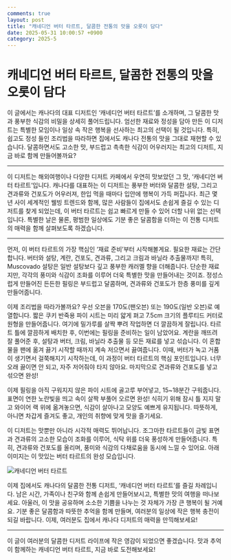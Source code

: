 ```yaml
---
comments: true
layout: post
title: "캐네디언 버터 타르트, 달콤한 전통의 맛을 오롯이 담다"
date: 2025-05-31 10:00:57 +0900
category: 2025-5
---
```


# 캐네디언 버터 타르트, 달콤한 전통의 맛을 오롯이 담다

이 글에서는 캐나다의 대표 디저트인 ‘캐네디언 버터 타르트’를 소개하며, 그 달콤한 맛과 풍부한 식감의 비밀을 상세히 풀어드립니다. 엄선한 재료와 정성을 담아 만든 이 디저트는 특별한 모임이나 일상 속 작은 행복을 선사하는 최고의 선택이 될 것입니다. 특히, 쉽고도 정성 들인 조리법을 따라하면 집에서도 캐나다 전통의 맛을 그대로 재현할 수 있습니다. 달콤하면서도 고소한 맛, 부드럽고 촉촉한 식감이 어우러지는 최고의 디저트, 지금 바로 함께 만들어볼까요?

---

이 디저트는 해외여행이나 다양한 디저트 카페에서 우연히 맛보았던 그 맛, ‘캐네디언 버터 타르트’입니다. 캐나다를 대표하는 이 디저트는 풍부한 버터와 달콤한 설탕, 그리고 견과류와 건포도가 어우러져, 한입 먹을 때마다 입안에 행복이 가득 퍼집니다. 최근 몇 년 사이 세계적인 웰빙 트렌드와 함께, 많은 사람들이 집에서도 손쉽게 즐길 수 있는 디저트를 찾게 되었는데, 이 버터 타르트는 쉽고 빠르게 만들 수 있어 더할 나위 없는 선택입니다. 특별한 날은 물론, 평범한 일상에도 기분 좋은 달콤함을 더하는 이 전통 디저트의 매력을 함께 살펴보도록 하겠습니다.

---

먼저, 이 버터 타르트의 가장 핵심인 ‘재료 준비’부터 시작해볼게요. 필요한 재료는 간단합니다. 버터와 설탕, 계란, 건포도, 견과류, 그리고 크림과 바닐라 추출물까지! 특히, Muscovado 설탕은 일반 설탕보다 깊고 풍부한 캐러멜 향을 더해줍니다. 단순한 재료지만, 각각의 풍미와 식감이 조화를 이루어 더욱 특별한 맛을 만들어내는 것이죠. 정성스럽게 만들어진 든든한 필링은 부드럽고 달콤하며, 견과류와 건포도가 한층 풍미를 깊게 만들어줍니다.

이제 조리법을 따라가볼까요? 우선 오븐을 170도(팬오븐) 또는 190도(일반 오븐)로 예열합니다. 짧은 쿠키 반죽용 파이 시트는 미리 얇게 펴고 7.5cm 크기의 플루티드 커터로 원형을 만들어줍니다. 여기에 밀가루를 살짝 뿌려 작업하면 더 깔끔하게 잘립니다. 타르트 틀에 깔끔하게 배치한 후, 이번에는 필링을 준비하는 일이 남았어요. 계란을 깨뜨려 잘 풀어준 후, 설탕과 버터, 크림, 바닐라 추출물 등 모든 재료를 넣고 섞습니다. 이 혼합물을 팬에 옮겨 끓기 시작할 때까지 계속 저으면서 끓여줍니다. 이때, 버터가 녹고 거품이 생기면서 걸쭉해지기 시작하는데, 이 과정이 버터 타르트의 핵심 포인트입니다. 너무 오래 끓이면 안 되고, 자주 저어줘야 타지 않아요. 마지막으로 견과류와 건포도를 넣고 섞으면 완성!

이제 필링을 아직 구워지지 않은 파이 시트에 골고루 부어넣고, 15~18분간 구워줍니다. 표면이 연한 노란빛을 띄고 속이 살짝 부풀어 오르면 완성! 식히기 위해 잠시 틀 지지 말고 와이어 랙 위에 옮겨놓으면, 식감이 살아나고 모양도 예쁘게 유지됩니다. 따뜻하게, 아니면 차갑게 즐겨도 좋고, 개인의 취향에 맞게 맛을 즐기세요.

이 디저트는 맛뿐만 아니라 시각적 매력도 뛰어납니다. 조그마한 타르트들이 금빛 표면과 견과류의 고소한 모습이 조화를 이루어, 식탁 위를 더욱 풍성하게 만들어줍니다. 특히, 견과류와 건포도를 올리며, 풍미와 식감의 다채로움을 동시에 느낄 수 있어요. 아래 이미지는 이 맛있는 버터 타르트의 완성 모습입니다.

![캐네디언 버터 타르트](https://www.themealdb.com/images/media/meals/wpputp1511812960.jpg)

이제 집에서도 캐나다의 달콤한 전통 디저트, ‘캐네디언 버터 타르트’를 즐길 차례입니다. 남은 시간, 가족이나 친구와 함께 손쉽게 만들어보시고, 특별한 맛의 여행을 떠나보세요. 아울러, 이 맛을 공유하며 소소한 기쁨을 나누는 것 자체가 가장 큰 행복이 될 거예요. 기분 좋은 달콤함과 따뜻한 추억을 함께 만들며, 여러분의 일상에 작은 행복 충전이 되길 바랍니다. 이제, 여러분도 집에서 캐나다 디저트의 매력을 만끽해보세요!

---

이 글이 여러분의 달콤한 디저트 라이프에 작은 영감이 되었으면 좋겠습니다. 맛과 추억이 함께하는 캐네디언 버터 타르트, 지금 바로 도전해보세요!